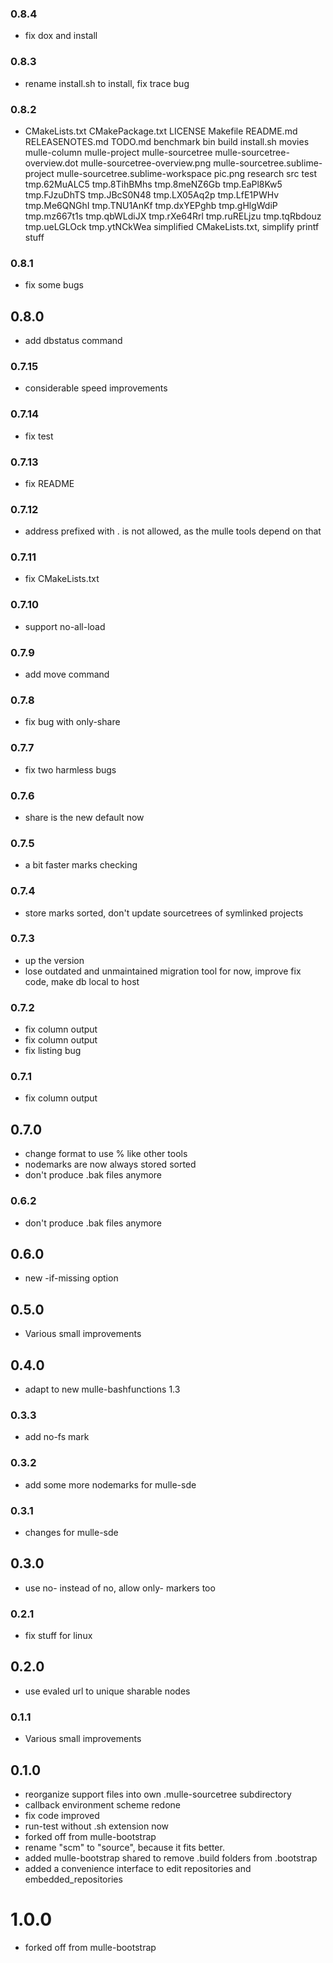 ### 0.8.4

* fix dox and install

### 0.8.3

* rename install.sh to install, fix trace bug

### 0.8.2

* CMakeLists.txt CMakePackage.txt LICENSE Makefile README.md RELEASENOTES.md TODO.md benchmark bin build install.sh movies mulle-column mulle-project mulle-sourcetree mulle-sourcetree-overview.dot mulle-sourcetree-overview.png mulle-sourcetree.sublime-project mulle-sourcetree.sublime-workspace pic.png research src test tmp.62MuALC5 tmp.8TihBMhs tmp.8meNZ6Gb tmp.EaPl8Kw5 tmp.FJzuDhTS tmp.JBcS0N48 tmp.LX05Aq2p tmp.LfE1PWHv tmp.Me6QNGhI tmp.TNU1AnKf tmp.dxYEPghb tmp.gHlgWdiP tmp.mz667t1s tmp.qbWLdiJX tmp.rXe64Rrl tmp.ruRELjzu tmp.tqRbdouz tmp.ueLGLOck tmp.ytNCkWea simplified CMakeLists.txt, simplify printf stuff

### 0.8.1

* fix some bugs

## 0.8.0

* add dbstatus command


### 0.7.15

* considerable speed improvements

### 0.7.14

* fix test

### 0.7.13

* fix README

### 0.7.12

* address prefixed with . is not allowed, as the mulle tools depend on that

### 0.7.11

* fix CMakeLists.txt

### 0.7.10

* support no-all-load

### 0.7.9

* add move command

### 0.7.8

* fix bug with only-share

### 0.7.7

* fix two harmless bugs

### 0.7.6

* share is the new default now

### 0.7.5

* a bit faster marks checking

### 0.7.4

* store marks sorted, don't update sourcetrees of symlinked projects

### 0.7.3

* up the version
* lose outdated and unmaintained migration tool for now, improve fix code, make db local to host

### 0.7.2

* fix column output
* fix column output
* fix listing bug

### 0.7.1

* fix column output


## 0.7.0

* change format to use % like other tools
* nodemarks are now always stored sorted
* don't produce .bak files anymore


### 0.6.2

* don't produce .bak files anymore

## 0.6.0

* new -if-missing option


## 0.5.0

* Various small improvements


## 0.4.0

* adapt to new mulle-bashfunctions 1.3


### 0.3.3

* add no-fs mark

### 0.3.2

* add some more nodemarks for mulle-sde

### 0.3.1

* changes for mulle-sde

## 0.3.0

* use no- instead of no, allow only- markers too


### 0.2.1

* fix stuff for linux

## 0.2.0

* use evaled url to unique sharable nodes


### 0.1.1

* Various small improvements

## 0.1.0

* reorganize support files into own .mulle-sourcetree subdirectory
* callback environment scheme redone
* fix code improved
* run-test without .sh extension now
* forked off from mulle-bootstrap
* rename "scm" to "source", because it fits better.
* added mulle-bootstrap shared to remove .build folders from .bootstrap
* added a convenience interface to edit repositories and embedded_repositories


# 1.0.0

* forked off from mulle-bootstrap
